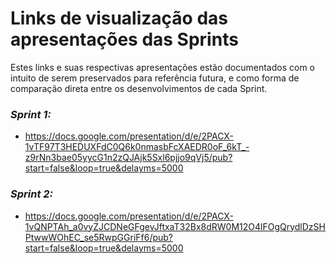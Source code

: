 # Links de visualização das apresentações das Sprints

Estes links e suas respectivas apresentações estão documentados com o intuito de serem preservados para referência futura, e como forma de comparação 
direta entre os desenvolvimentos de cada Sprint.

### *Sprint 1:*
- https://docs.google.com/presentation/d/e/2PACX-1vTF97T3HEDUXFdC0Q6k0nmasbFcXAEDR0oF_6kT_-z9rNn3bae05yycG1n2zQJAjk5Sxl6pjjo9qVj5/pub?start=false&loop=true&delayms=5000

### *Sprint 2:*
- https://docs.google.com/presentation/d/e/2PACX-1vQNPTAh_a0vyZJCDNeGFgevJftxaT32Bx8dRW0M12O4lFOgQrydlDzSHPtwwWOhEC_se5RwpGGriFf6/pub?start=false&loop=true&delayms=5000
